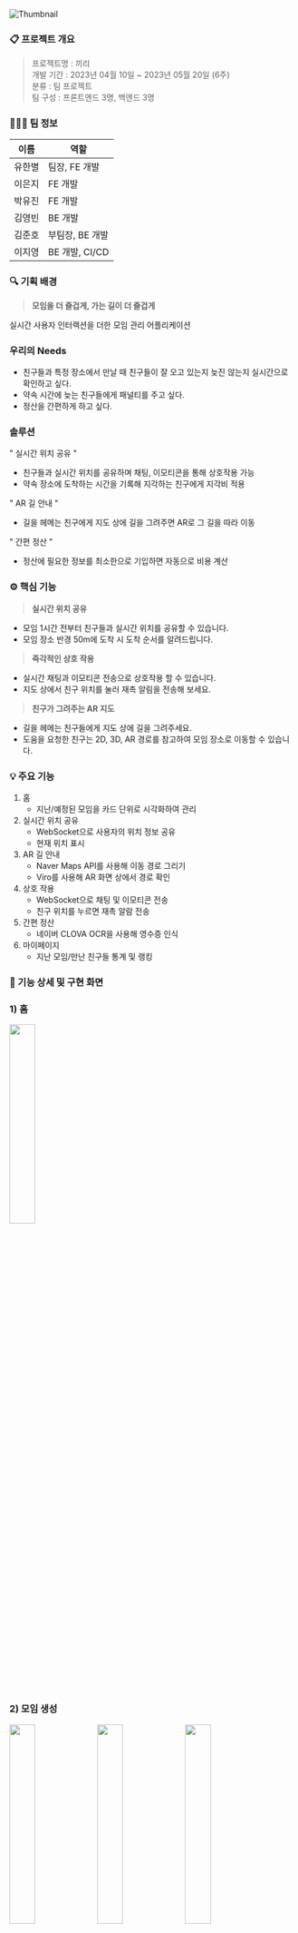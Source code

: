 ![Thumbnail](images/ReadMe/Untitled.png)

### 📋 프로젝트 개요

> 프로젝트명 : 끼리<br>
개발 기간 : 2023년 04월 10일 ~ 2023년 05월 20일 (6주)<br>
분류 : 팀 프로젝트<br>
팀 구성 : 프론트엔드 3명, 백엔드 3명
> 

### 🧑‍🤝‍🧑 팀 정보

| 이름 | 역할 |
| --- | --- |
| 유한별 | 팀장, FE 개발 |
| 이은지 | FE 개발 |
| 박유진 | FE 개발 |
| 김영빈 | BE 개발 |
| 김준호 | 부팀장, BE 개발 |
| 이지영 | BE 개발, CI/CD |

### 🔍 기획 배경

> **모임을 더 즐겁게, 가는 길이 더 즐겁게**
> 

실시간 사용자 인터랙션을 더한 모임 관리 어플리케이션

### 우리의 Needs

- 친구들과 특정 장소에서 만날 때 친구들이 잘 오고 있는지 늦진 않는지 실시간으로 확인하고 싶다.
- 약속 시간에 늦는 친구들에게 패널티를 주고 싶다.
- 정산을 간편하게 하고 싶다.

### 솔루션

" 실시간 위치 공유 "

- 친구들과 실시간 위치를 공유하며 채팅, 이모티콘을 통해 상호작용 가능
- 약속 장소에 도착하는 시간을 기록해 지각하는 친구에게 지각비 적용

" AR 길 안내 "

- 길을 헤메는 친구에게 지도 상에 길을 그려주면 AR로 그 길을 따라 이동

" 간편 정산 "

- 정산에 필요한 정보를 최소한으로 기입하면 자동으로 비용 계산

### ⚙️ 핵심 기능

> **실시간 위치 공유**
> 
- 모임 1시간 전부터 친구들과 실시간 위치를 공유할 수 있습니다.
- 모임 장소 반경 50m에 도착 시 도착 순서를 알려드립니다.

> **즉각적인 상호 작용**
> 
- 실시간 채팅과 이모티콘 전송으로 상호작용 할 수 있습니다.
- 지도 상에서 친구 위치를 눌러 재촉 알림을 전송해 보세요.

> **친구가 그려주는 AR 지도**
> 
- 길을 헤메는 친구들에게 지도 상에 길을 그려주세요.
- 도움을 요청한 친구는 2D, 3D, AR 경로를 참고하여 모임 장소로 이동할 수 있습니다.

### 💡 주요 기능

1. 홈
    - 지난/예정된 모임을 카드 단위로 시각화하여 관리
2. 실시간 위치 공유
    - WebSocket으로 사용자의 위치 정보 공유
    - 현재 위치 표시
3. AR 길 안내
    - Naver Maps API를 사용해 이동 경로 그리기
    - Viro를 사용해 AR 화면 상에서 경로 확인
4. 상호 작용
    - WebSocket으로 채팅 및 이모티콘 전송
    - 친구 위치를 누르면 재촉 알람 전송
5. 간편 정산
    - 네이버 CLOVA OCR을 사용해 영수증 인식
6. 마이페이지
    - 지난 모임/만난 친구들 통계 및 랭킹

### 🎨 기능 상세 및 구현 화면

### 1) 홈
<img src="images/ReadMe/Screenshot_20230519_120148_kkiri.jpg" width="30%"/> 

### 2) 모임 생성
<img src="images/ReadMe/Screenshot_20230519_120148_kkiri.jpg" width="30%"/> <img src="images/ReadMe/Screenshot_20230519_120044_kkiri.jpg" width="30%"/> <img src="images/ReadMe/Screenshot_20230519_120154_kkiri.jpg" width="30%"/>

### 3) 위치 공유

<img src="images/ReadMe/Screenshot_20230519_120629_kkiri.jpg" width="30%"/> 

### 4) 길 안내

<img src="images/ReadMe/Screenshot_20230519_120739_kkiri.jpg" width="30%"/> <img src="images/ReadMe/ezgif.com-gif-maker_(4).gif" width="30%"/> <img src="images/ReadMe/ezgif.com-gif-maker_(6).gif" width="30%"/> 

### 5) 채팅/이모티콘

<img src="images/ReadMe/ezgif.com-video-to-gif.gif" width="30%"/> <img src="images/ReadMe/ezgif.com-video-to-gif_(1).gif" width="30%"/> <img src="images/ReadMe/ezgif.com-video-to-gif_(2).gif" width="30%"/> 

### 6) 알림

<img src="images/ReadMe/Screenshot_20230519_121355_kkiri.jpg" width="30%"/> <img src="images/ReadMe/ezgif.com-gif-maker.gif" width="30%"/> <img src="images/ReadMe/ezgif.com-gif-maker_(5).gif" width="30%"/> 

### 7) 간편 정산

<img src="images/ReadMe/Screenshot_20230527-211812_Gallery.jpg" width="30%"/> <img src="images/ReadMe/Screenshot_20230527-211832_Gallery.jpg" width="30%"/> <img src="images/ReadMe/Screenshot_20230527-212405_Gallery.jpg" width="30%"/> 

<img src="images/ReadMe/Screenshot_20230527-211842_Gallery.jpg" width="30%"/> <img src="images/ReadMe/Screenshot_20230527-211855_Gallery.jpg" width="30%"/> <img src="images/ReadMe/Screenshot_20230531-083046_kkiri.jpg" width="30%"/> 

<img src="images/ReadMe/ezgif.com-gif-maker_(7).gif" width="30%" alt="정산하기.gif"/> 


### 8) 설정 및 마이페이지

<img src="images/ReadMe/Screenshot_20230530_173637_kkiri.jpg" width="30%"/> <img src="images/ReadMe/Screenshot_20230527-205155_kkiri.jpg" width="30%"/> 

### ⚙ 아키텍처 구조도

![Architecture](images/ReadMe/Untitled%201.png)
